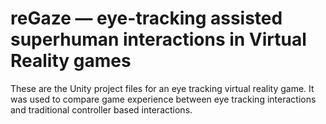 # reGaze — eye-tracking assisted superhuman interactions in Virtual Reality games

These are the Unity project files for an eye tracking virtual reality game. It was used to compare game experience between eye tracking interactions and traditional controller based interactions.
